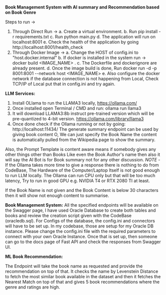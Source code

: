 **Book Management System with AI summary and Recommendation based on Book Genre**

Steps to run ->
1. Through Direct Run ->
   a. Create a virtual environment.
   b. Run pip install -r requirements.txt
   c. Run python main.py
   d. The application will run on localhost:8001
   e. Check the health of the application by going http://localhost:8001/health_check
2. Through Docker Image ->
   a. Change the HOST of config.ini to "host.docker.internal"
   b. If docker is installed in the system run -> docker build <IMAGE_NAME> .
   c. The Dockerfile and dockerignore are already present.
   d. Once the image build is done, Run docker run -d -p 8001:8001 --network host <IMAGE_NAME>
   e. Also configure the docker network if the database connection is not happening from Local, Check TCP/IP of Local put that in config.ini and try again.

**LLM Services:**
1.	Install OLlama to run the LLAMA3 locally, https://ollama.com/ 
2.	Once installed open Terminal / CMD and run: ollama run llama3 
3.	It will download LLAMA3:8b instruct pre-trained version which will be pre-quantized to 4-bit version. https://ollama.com/library/llama3 
4.	Once done check if the Ollama running or not by going: http://localhost:11434/
The generate summary endpoint can be used by giving book content O, We can just specify the Book Name the content is automatically pulled from the Wikipedia page to show the summary.

Also, the Prompt Template is content aware means if somebody gives any other things other than Books Like even the Book Author's name then also it will say the AI Bot is for Book summary not for any other discussion.
*NOTE* - If the Ollama takes more time to give a response there is nothing to do from CodeBase, The Hardware of the Computer/Laptop Itself is not good enough to run LLM locally. The Ollama can run CPU only but that will be too much latency, Try to run in good GPU e.g. NVIDIA T4 or RTX 2080 TI at least.

If the Book Name  is not given and the Book Content is below 30 characters then it will show not enough content to summarise.

**Book Management System:**
All the specified endpoints will be available on the Swagger page, I have used Oracle Database to create both tables and books and review the creation script given with the CodeBase (oracledb.sql).
For Configs of the database, the config.ini and connectors will have to be set up. In my codebase, those are setup for my Oracle DB instance. Please change the config.ini file with the required parameters to connect with your own Oracle Instance.
Once that is set up, then someone can go to the docs page of Fast API and check the responses from Swagger UI.

**ML Book Recommendation:**

The Endpoint will take the book name as requested and provide the recommendation on top of that. It checks the name by Levenstein Distance to fetch the most similar book available in the dataset and then it fetches the Nearest Match on top of that and gives 5 book recommendations where the genre and ratings are high.
 
